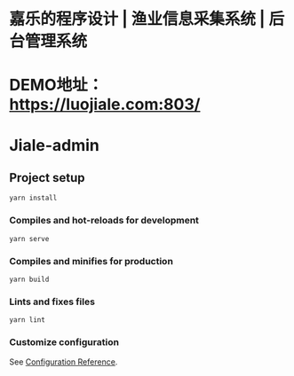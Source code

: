 # 嘉乐的程序设计 | 渔业信息采集系统 | 后台管理系统

# DEMO地址：<https://luojiale.com:803/>

# Jiale-admin

## Project setup
```
yarn install
```

### Compiles and hot-reloads for development
```
yarn serve
```

### Compiles and minifies for production
```
yarn build
```

### Lints and fixes files
```
yarn lint
```

### Customize configuration
See [Configuration Reference](https://cli.vuejs.org/config/).
